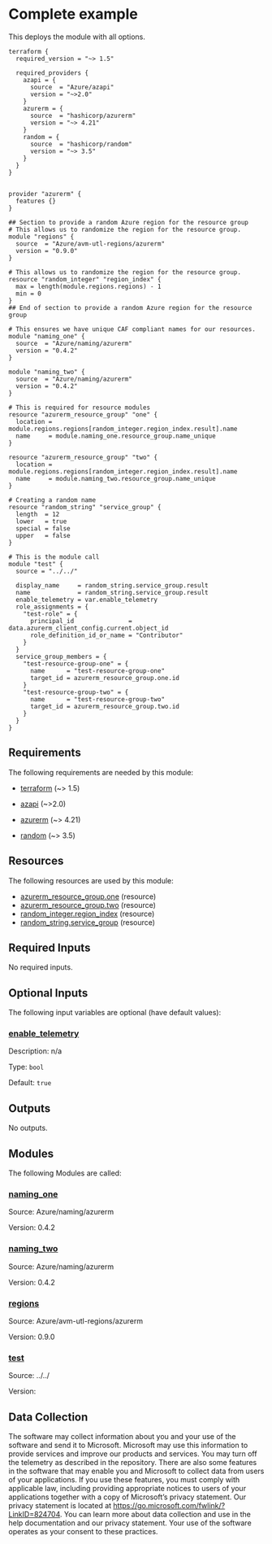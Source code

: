 <!-- BEGIN_TF_DOCS -->
<!-- Code generated by terraform-docs. DO NOT EDIT. -->
# Complete example

This deploys the module with all options.

```hcl
terraform {
  required_version = "~> 1.5"

  required_providers {
    azapi = {
      source  = "Azure/azapi"
      version = "~>2.0"
    }
    azurerm = {
      source  = "hashicorp/azurerm"
      version = "~> 4.21"
    }
    random = {
      source  = "hashicorp/random"
      version = "~> 3.5"
    }
  }
}


provider "azurerm" {
  features {}
}

## Section to provide a random Azure region for the resource group
# This allows us to randomize the region for the resource group.
module "regions" {
  source  = "Azure/avm-utl-regions/azurerm"
  version = "0.9.0"
}

# This allows us to randomize the region for the resource group.
resource "random_integer" "region_index" {
  max = length(module.regions.regions) - 1
  min = 0
}
## End of section to provide a random Azure region for the resource group

# This ensures we have unique CAF compliant names for our resources.
module "naming_one" {
  source  = "Azure/naming/azurerm"
  version = "0.4.2"
}

module "naming_two" {
  source  = "Azure/naming/azurerm"
  version = "0.4.2"
}

# This is required for resource modules
resource "azurerm_resource_group" "one" {
  location = module.regions.regions[random_integer.region_index.result].name
  name     = module.naming_one.resource_group.name_unique
}

resource "azurerm_resource_group" "two" {
  location = module.regions.regions[random_integer.region_index.result].name
  name     = module.naming_two.resource_group.name_unique
}

# Creating a random name
resource "random_string" "service_group" {
  length  = 12
  lower   = true
  special = false
  upper   = false
}

# This is the module call
module "test" {
  source = "../../"

  display_name     = random_string.service_group.result
  name             = random_string.service_group.result
  enable_telemetry = var.enable_telemetry
  role_assignments = {
    "test-role" = {
      principal_id               = data.azurerm_client_config.current.object_id
      role_definition_id_or_name = "Contributor"
    }
  }
  service_group_members = {
    "test-resource-group-one" = {
      name      = "test-resource-group-one"
      target_id = azurerm_resource_group.one.id
    }
    "test-resource-group-two" = {
      name      = "test-resource-group-two"
      target_id = azurerm_resource_group.two.id
    }
  }
}
```

<!-- markdownlint-disable MD033 -->
## Requirements

The following requirements are needed by this module:

- <a name="requirement_terraform"></a> [terraform](#requirement\_terraform) (~> 1.5)

- <a name="requirement_azapi"></a> [azapi](#requirement\_azapi) (~>2.0)

- <a name="requirement_azurerm"></a> [azurerm](#requirement\_azurerm) (~> 4.21)

- <a name="requirement_random"></a> [random](#requirement\_random) (~> 3.5)

## Resources

The following resources are used by this module:

- [azurerm_resource_group.one](https://registry.terraform.io/providers/hashicorp/azurerm/latest/docs/resources/resource_group) (resource)
- [azurerm_resource_group.two](https://registry.terraform.io/providers/hashicorp/azurerm/latest/docs/resources/resource_group) (resource)
- [random_integer.region_index](https://registry.terraform.io/providers/hashicorp/random/latest/docs/resources/integer) (resource)
- [random_string.service_group](https://registry.terraform.io/providers/hashicorp/random/latest/docs/resources/string) (resource)

<!-- markdownlint-disable MD013 -->
## Required Inputs

No required inputs.

## Optional Inputs

The following input variables are optional (have default values):

### <a name="input_enable_telemetry"></a> [enable\_telemetry](#input\_enable\_telemetry)

Description: n/a

Type: `bool`

Default: `true`

## Outputs

No outputs.

## Modules

The following Modules are called:

### <a name="module_naming_one"></a> [naming\_one](#module\_naming\_one)

Source: Azure/naming/azurerm

Version: 0.4.2

### <a name="module_naming_two"></a> [naming\_two](#module\_naming\_two)

Source: Azure/naming/azurerm

Version: 0.4.2

### <a name="module_regions"></a> [regions](#module\_regions)

Source: Azure/avm-utl-regions/azurerm

Version: 0.9.0

### <a name="module_test"></a> [test](#module\_test)

Source: ../../

Version:

<!-- markdownlint-disable-next-line MD041 -->
## Data Collection

The software may collect information about you and your use of the software and send it to Microsoft. Microsoft may use this information to provide services and improve our products and services. You may turn off the telemetry as described in the repository. There are also some features in the software that may enable you and Microsoft to collect data from users of your applications. If you use these features, you must comply with applicable law, including providing appropriate notices to users of your applications together with a copy of Microsoft’s privacy statement. Our privacy statement is located at <https://go.microsoft.com/fwlink/?LinkID=824704>. You can learn more about data collection and use in the help documentation and our privacy statement. Your use of the software operates as your consent to these practices.
<!-- END_TF_DOCS -->
